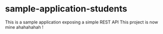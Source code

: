 # sample-application-students
 This is a sample application exposing a simple REST API
This project is now mine ahahahahah !
